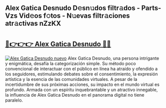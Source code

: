 ## Alex Gatica Desnudo D𝚎sn𝚞dos filtr𝚊dos - Parts-Vzs Vid𝚎os f𝚘tos - N𝚞evas filtr𝚊ciones atr𝚊ctivas nZzKX

# <h2><a href="http://mb05psd.tromn.icu/?c=Alex+Gatica+Desnudo">🔗👉👉👉 Alex Gatica Desnudo 🔗🔗</a></h2>

[![Alex Gatica Desnudo nuevo](https://i.imgur.com/pEAQMta.gif)](http://mb05psd.tromn.icu/?c=Alex+Gatica+Desnudo)
Alex Gatica Desnudo, una persona intrigante y enigmática, desafía la categorización simple. Su método poco convencional de interactuar con el público en línea ha atraído y ofendido a los seguidores, estimulando debates sobre el consentimiento, la expresión artística y la esencia de las comunidades virtuales. A pesar de la incertidumbre de sus próximas acciones, su impacto en el mundo virtual es profundo. Armada con un espíritu inquebrantable y un atractivo innegable, la influencia de Alex Gatica Desnudo en el panorama digital no tiene paralelo.
